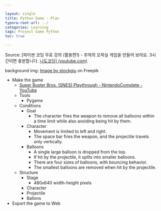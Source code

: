 ```yaml
---

layout: single
title: Python Game - Plan 
typora-root-url: ../
categories: Learning
tags: Project Game Python
toc: true

---
```


Source: [파이썬 코딩 무료 강의 (활용편1) - 추억의 오락실 게임을 만들어 보아요. 3시간이면 충분합니다. [나도코딩\] (youtube.com)](https://www.youtube.com/watch?v=Dkx8Pl6QKW0)

background img: <a href="https://www.freepik.com/free-vector/arcade-game-world-pixel-scene_4815143.htm#query=arcade-game-world-pixel-scene&position=8">Image by stockgiu</a> on Freepik

- Make the game
  - [Super Buster Bros. (SNES) Playthrough - NintendoComplete - YouTube](https://www.youtube.com/watch?v=d6rJctconM0)
  - Tools
    - Pygame
  - Conditions
    - Goal
      - The character fires the weapon to remove all balloons within a time limit while also avoiding being hit by them.
    - Character
      - Movement is limited to left and right.
      - The space bar fires the weapon, and the projectile travels only vertically.
    - Balloons
      - A single large balloon is dropped from the top.
      - If hit by the projectile, it splits into smaller balloons.
      - There are four sizes of balloons, with bouncing behavior.
      - The smallest balloons are removed when hit by the projectile.
  - Structure
    - Stage
      - 480x640 width-height pixels 
    - Character
    - Projectile
    - Ballons
- Export the game to Web



